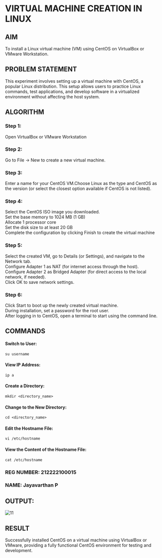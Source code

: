  # VIRTUAL MACHINE CREATION IN LINUX
 
 ## AIM
To install a Linux virtual machine (VM) using CentOS on VirtualBox or VMware Workstation.

## PROBLEM STATEMENT
This experiment involves setting up a virtual machine with CentOS, a popular Linux distribution. This setup allows users to practice Linux commands, test applications, and develop software in a virtualized environment without affecting the host system.

## ALGORITHM
 ### Step 1:
 Open VirtualBox or VMware Workstation</br>
 
 ### Step 2:
 Go to File -> New to create a new virtual machine.</br>
 
 ### Step 3:
Enter a name for your CentOS VM.Choose Linux as the type and CentOS as the version (or select the closest option available if CentOS is not listed).</br>

 ### Step 4:
 Select the CentOS ISO image you downloaded.</br>
 Set the base memory to 1024 MB (1 GB)</br>
 Allocate 1 processor core </br>
 Set the disk size to at least 20 GB</br>
 Complete the configuration by clicking Finish to create the virtual machine</br>
 
 ### Step 5:
 Select the created VM, go to Details (or Settings), and navigate to the Network tab.</br>
Configure Adapter 1 as NAT (for internet access through the host).</br>
Configure Adapter 2 as Bridged Adapter (for direct access to the local network, if needed).</br>
Click OK to save network settings.</br>

### Step 6:
Click Start to boot up the newly created virtual machine.</br>
During installation, set a password for the root user.</br>
After logging in to CentOS, open a terminal to start using the command line.</br>

## COMMANDS

#### Switch to User:
```
su username
```
#### View IP Address:
```
ip a
```
#### Create a Directory:
```
mkdir <directory_name>
```
#### Change to the New Directory:
```
cd <directory_name>
```
#### Edit the Hostname File:
```
vi /etc/hostname
```
#### View the Content of the Hostname File:
```
cat /etc/hostname
```

### REG NUMBER: 212222100015
### NAME: Jayavarthan P

## OUTPUT:
![11](https://github.com/user-attachments/assets/23c7d422-0cc6-4279-ae9e-fec9f6e7d007)


## RESULT
 Successfully installed CentOS on a virtual machine using VirtualBox or VMware, providing a fully functional CentOS environment for testing and development.

  


